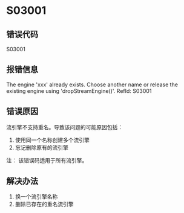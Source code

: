 # S03001

## 错误代码

S03001

## 报错信息

The engine 'xxx' already exists. Choose another name or release the existing engine
using 'dropStreamEngine()'. RefId: S03001

## 错误原因

流引擎不支持重名。导致该问题的可能原因包括：

1. 使用同一个名称创建多个流引擎
2. 忘记删除原有的流引擎

注： 该错误码适用于所有流引擎。

## 解决办法

1. 换一个流引擎名称
2. 删除已存在的重名流引擎

